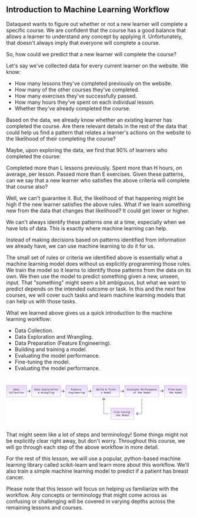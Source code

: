 ## Introduction to Machine Learning Workflow
Dataquest wants to figure out whether or not a new learner will complete a specific course. We are confident that the course has a good balance that allows a learner to understand any concept by applying it. Unfortunately, that doesn't always imply that everyone will complete a course.

So, how could we predict that a new learner will complete the course?

Let's say we've collected data for every current learner on the website. We know:

- How many lessons they've completed previously on the website.
- How many of the other courses they've completed.
- How many exercises they've successfully passed.
- How many hours they've spent on each individual lesson.
- Whether they've already completed the course.

Based on the data, we already know whether an existing learner has completed the course. Are there relevant details in the rest of the data that could help us find a pattern that relates a learner's actions on the website to the likelihood of their completing the course?

Maybe, upon exploring the data, we find that 90% of learners who completed the course:

Completed more than L lessons previously.
Spent more than H hours, on average, per lesson.
Passed more than E exercises.
Given these patterns, can we say that a new learner who satisfies the above criteria will complete that course also?

Well, we can't guarantee it. But, the likelihood of that happening might be high if the new learner satisfies the above rules. What if we learn something new from the data that changes that likelihood? It could get lower or higher.

We can't always identify these patterns one at a time, especially when we have lots of data. This is exactly where machine learning can help.

Instead of making decisions based on patterns identified from information we already have, we can use machine learning to do it for us.

The small set of rules or criteria we identified above is essentially what a machine learning model does without us explicitly programming those rules. We train the model so it learns to identify those patterns from the data on its own. We then use the model to predict something given a new, unseen, input. That "something" might seem a bit ambiguous, but what we want to predict depends on the intended outcome or task. In this and the next few courses, we will cover such tasks and learn machine learning models that can help us with those tasks.

What we learned above gives us a quick introduction to the machine learning workflow:

- Data Collection.
- Data Exploration and Wrangling.
- Data Preparation (Feature Engineering).
- Building and training a model.
- Evaluating the model performance.
- Fine-tuning the model.
- Evaluating the model performance.

![1.1-m736](..\images\1.1-m736.svg)

That might seem like a lot of steps and terminology! Some things might not be explicitly clear right away, but don't worry. Throughout this course, we will go through each step of the above workflow in more detail.

For the rest of this lesson, we will use a popular, python-based machine learning library called scikit-learn and learn more about this workflow. We'll also train a simple machine learning model to predict if a patient has breast cancer.

Please note that this lesson will focus on helping us familiarize with the workflow. Any concepts or terminology that might come across as confusing or challenging will be covered in varying depths across the remaining lessons and courses.